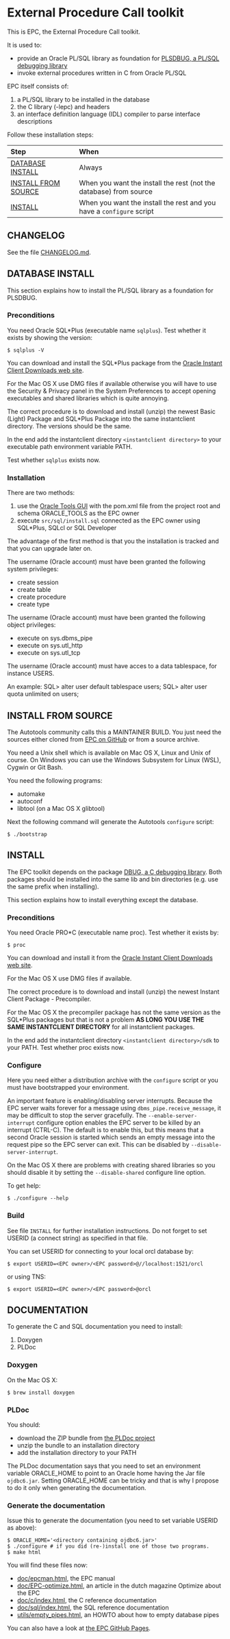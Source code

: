 # External Procedure Call toolkit

This is EPC, the External Procedure Call toolkit.

It is used to:
- provide an Oracle PL/SQL library as foundation for [PLSDBUG, a PL/SQL debugging library](https://github.com/TransferWare/plsdbug)
- invoke external procedures written in C from Oracle PL/SQL

EPC itself consists of:
1. a PL/SQL library to be installed in the database
2. the C library (-lepc) and headers
3. an interface definition language (IDL) compiler to parse interface descriptions

Follow these installation steps:

| Step | When |
| :--- | :--- |
| [DATABASE INSTALL](#database-install) | Always |
| [INSTALL FROM SOURCE](#install-from-source) | When you want the install the rest (not the database) from source |
| [INSTALL](#install) | When you want the install the rest and you have a `configure` script |

## CHANGELOG

See the file [CHANGELOG.md](CHANGELOG.md).

## DATABASE INSTALL

This section explains how to install the PL/SQL library as a foundation for PLSDBUG.

### Preconditions

You need Oracle SQL*Plus (executable name `sqlplus`). Test whether it exists by showing the version:

```
$ sqlplus -V
```

You can download and install the SQL*Plus package from the [Oracle Instant Client Downloads web site](https://www.oracle.com/database/technologies/instant-client/downloads.html).

For the Mac OS X use DMG files if available otherwise you will have to use the Security & Privacy panel in the System Preferences to accept opening executables and shared libraries which is quite annoying.

The correct procedure is to download and install (unzip) the newest Basic (Light) Package and SQL*Plus Package into the same instantclient directory. The versions should be the same.

In the end add the instantclient directory `<instantclient directory>` to your executable path environment variable PATH.

Test whether `sqlplus` exists now.

### Installation

There are two methods:
1. use the [Oracle Tools GUI](https://github.com/paulissoft/oracle-tools-gui)
with the pom.xml file from the project root and schema ORACLE_TOOLS as the EPC owner
2. execute `src/sql/install.sql` connected as the EPC owner using SQL*Plus, SQLcl or SQL Developer

The advantage of the first method is that you the installation is tracked and
that you can upgrade later on.

The username (Oracle account) must have been granted the following 
system privileges:
- create session
- create table
- create procedure
- create type
 
The username (Oracle account) must have been granted the following
object privileges:
- execute on sys.dbms_pipe
- execute on sys.utl_http
- execute on sys.utl_tcp

The username (Oracle account) must have acces to a data tablespace, for instance USERS.

An example:
SQL> alter user <EPC owner> default tablespace users;
SQL> alter user <EPC owner> quota unlimited on users;

## INSTALL FROM SOURCE

The Autotools community calls this a MAINTAINER BUILD. You just need the sources either cloned from
[EPC on GitHub](https://github.com/TransferWare/epc) or from a source archive.

You need a Unix shell which is available on Mac OS X, Linux and Unix of course.
On Windows you can use the Windows Subsystem for Linux (WSL), Cygwin or Git Bash.

You need the following programs:
- automake
- autoconf
- libtool (on a Mac OS X glibtool)

Next the following command will generate the Autotools `configure` script:

```
$ ./bootstrap
```

## INSTALL

The EPC toolkit depends on the package [DBUG, a C debugging
library](https://github.com/TransferWare/dbug). Both packages should be
installed into the same lib and bin directories (e.g. use the same prefix when
installing).

This section explains how to install everything except the database.

### Preconditions

You need Oracle PRO*C (executable name proc). Test whether it exists by:

```
$ proc
```

You can download and install it from the [Oracle Instant Client Downloads web site](https://www.oracle.com/database/technologies/instant-client/downloads.html).

For the Mac OS X use DMG files if available.

The correct procedure is to download and install (unzip) the newest Instant Client Package - Precompiler.

For the Mac OS X the precompiler package has not the same version as the SQL*Plus packages but that is not a problem **AS LONG YOU USE THE SAME INSTANTCLIENT DIRECTORY** for all instantclient packages.

In the end add the instantclient directory `<instantclient directory>/sdk` to your PATH. Test whether proc exists now.

### Configure

Here you need either a distribution archive with the `configure` script or you must have bootstrapped your environment.

An important feature is enabling/disabling server interrupts. Because
the EPC server waits forever for a message using
`dbms_pipe.receive_message`, it may be difficult to stop the server
gracefully. The `--enable-server-interrupt` configure option enables the
EPC server to be killed by an interrupt (CTRL-C). The default is to
enable this, but this means that a second Oracle session is started
which sends an empty message into the request pipe so the EPC server can
exit. This can be disabled by `--disable-server-interrupt`.

On the Mac OS X there are problems with creating shared libraries so you
should disable it by setting the `--disable-shared` configure line option.

To get help:

```
$ ./configure --help
```

### Build

See file `INSTALL` for further installation instructions. Do not forget to set USERID (a connect string) as specified in that file.

You can set USERID for connecting to your local orcl database by:

```
$ export USERID=<EPC owner>/<EPC password>@//localhost:1521/orcl
```

or using TNS:

```
$ export USERID=<EPC owner>/<EPC password>@orcl
```

## DOCUMENTATION

To generate the C and SQL documentation you need to install:
1. Doxygen
2. PLDoc

### Doxygen

On the Mac OS X:
```
$ brew install doxygen
```

### PLDoc

You should:
- download the ZIP bundle from [the PLDoc project](http://pldoc.sourceforge.net/maven-site/downloads.html)
- unzip the bundle to an installation directory
- add the installation directory to your PATH

The PLDoc documentation says that you need to set an environment variable ORACLE_HOME to point to an Oracle home having the Jar file `ojdbc6.jar`. Setting ORACLE_HOME can be tricky and that is why I propose to do it only when generating the documentation.

### Generate the documentation

Issue this to generate the documentation (you need to set variable USERID as above):

```
$ ORACLE_HOME='<directory containing ojdbc6.jar>'
$ ./configure # if you did (re-)install one of those two programs.
$ make html
```

You will find these files now:
- [doc/epcman.html](doc/epcman.html), the EPC manual 
- [doc/EPC-optimize.html](doc/EPC-optimize.html), an article in the dutch magazine Optimize about the EPC
- [doc/c/index.html](doc/c/index.html), the C reference documentation
- [doc/sql/index.html](doc/sql/index.html), the SQL reference documentation
- [utils/empty_pipes.html](utils/empty_pipes.html), an HOWTO about how to empty database pipes

You can also have a look at [the EPC GitHub Pages](https://TransferWare.github.io/epc/).
